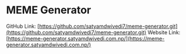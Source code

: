 # MEME Generator

GitHub Link: [https://github.com/satyamdwivedi7/meme-generator.git](https://github.com/satyamdwivedi7/meme-generator.git)
Website Link: [https://meme-generator.satyamdwivedi.com.np/](https://meme-generator.satyamdwivedi.com.np/)
